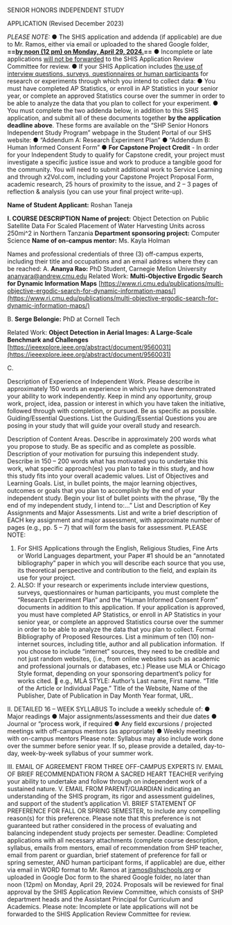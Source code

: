 SENIOR HONORS INDEPENDENT STUDY

APPLICATION
(Revised December 2023)

*PLEASE NOTE:*
	● The SHIS application and addenda (if applicable) are due to Mr. Ramos, either via email or uploaded to the shared Google folder, __==<u>by noon (12 pm) on Monday, April 29, 2024.</u>==__
	● Incomplete or late applications <u>will not be forwarded</u> to the SHIS Application Review Committee for review.
	● If your SHIS Application includes <u>the use of interview questions, surveys, questionnaires or human participants</u> for research or experiments through which you intend to collect data:
		● You must have completed AP Statistics, or enroll in AP Statistics in your senior year, or complete an approved Statistics course over the summer in order to be able to analyze the data that you plan to collect for your experiment.
		● You must complete the two addenda below, in addition to this SHIS application, and submit all of these documents together **by the application deadline above**. These forms are available on the “SHP Senior Honors Independent Study Program” webpage in the Student Portal of our SHS website:
		● “Addendum A: Research Experiment Plan”
		● “Addendum B: Human Informed Consent Form”
	● **For Capstone Project Credit** - In order for your Independent Study to qualify for Capstone credit, your project must investigate a specific justice issue and work to produce a tangible good for the community. You will need to submit additional work to Service Learning and through x2Vol.com, including your Capstone Project Proposal Form, academic research, 25 hours of proximity to the issue, and 2 – 3 pages of reflection &amp; analysis (you can use your final project write-up).



**Name of Student Applicant:** Roshan Taneja

**I. COURSE DESCRIPTION**
**Name of project:** Object Detection on Public Satellite Data For Scaled Placement of Water Harvesting Units across 250mi^2 in Northern Tanzania
**Department sponsoring project:** Computer Science
**Name of on-campus mentor:** Ms. Kayla Holman

Names and professional credentials of three (3) off-campus experts, including their title and
occupations and an email address where they can be reached:
A. **Ananya Rao:** PhD Student, Carnegie Mellon University
ananyara@andrew.cmu.edu
Related Work:
**Multi-Objective Ergodic Search for Dynamic Information Maps**
[https://www.ri.cmu.edu/publications/multi-objective-ergodic-search-for-dynamic-information-maps/](https://www.ri.cmu.edu/publications/multi-objective-ergodic-search-for-dynamic-information-maps/)

B. **Serge Belongie:** PhD at Cornell Tech

Related Work:
**Object Detection in Aerial Images: A Large-Scale Benchmark and Challenges**
[https://ieeexplore.ieee.org/abstract/document/9560031](https://ieeexplore.ieee.org/abstract/document/9560031)

C.


Description of Experience of Independent Work. Please describe in approximately 150 words an
experience in which you have demonstrated your ability to work independently. Keep in mind any
opportunity, group work, project, idea, passion or interest in which you have taken the initiative,
followed through with completion, or pursued. Be as specific as possible.
Guiding/Essential Questions. List the Guiding/Essential Questions you are posing in your study
that will guide your overall study and research.

Description of Content Areas. Describe in approximately 200 words what you propose to study. Be
as specific and as complete as possible.
Description of your motivation for pursuing this independent study. Describe in 150 – 200
words what has motivated you to undertake this work, what specific approach(es) you plan to take in
this study, and how this study fits into your overall academic values.
List of Objectives and Learning Goals. List, in bullet points, the major learning objectives,
outcomes or goals that you plan to accomplish by the end of your independent study. Begin your list
of bullet points with the phrase, “By the end of my independent study, I intend to:…”
List and Description of Key Assignments and Major Assessments. List and write a brief
description of EACH key assignment and major assessment, with approximate number of pages
(e.g., pp. 5 – 7) that will form the basis for assessment.
PLEASE NOTE:
1. For SHIS Applications through the English, Religious Studies, Fine Arts or World
Languages department, your Paper #1 should be an “annotated bibliography” paper in
which you will describe each source that you use, its theoretical perspective and contribution to
the field, and explain its use for your project.
2. ALSO: If your research or experiments include interview questions, surveys,
questionnaires or human participants, you must complete the “Research Experiment
Plan” and the “Human Informed Consent Form” documents in addition to this
application. If your application is approved, you must have completed AP Statistics, or
enroll in AP Statistics in your senior year, or complete an approved Statistics course
over the summer in order to be able to analyze the data that you plan to collect.
Formal Bibliography of Proposed Resources. List a minimum of ten (10) non-internet sources,
including title, author and all publication information.  If you choose to include “internet” sources, they
need to be credible and not just random websites, (i.e., from online websites such as academic and
professional journals or databases, etc.)
Please use MLA or Chicago Style format, depending on your sponsoring department’s policy
for works cited.
 e.g., MLA STYLE:
Author’s Last name, First name. “Title of the Article or Individual Page.” Title of the Website, Name of
the Publisher, Date of Publication in Day Month Year format, URL.

II. DETAILED 16 – WEEK SYLLABUS
To include a weekly schedule of:
● Major readings
● Major assignments/assessments and their due dates
● Journal or “process work, if required
● Any field excursions / projected meetings with off-campus mentors (as appropriate)
● Weekly meetings with on-campus mentors
Please note: Syllabus may also include work done over the summer before senior year. If so, please
provide a detailed, day-to-day, week-by-week syllabus of your summer work.

III. EMAIL OF AGREEMENT FROM THREE OFF-CAMPUS EXPERTS
IV. EMAIL OF BRIEF RECOMMENDATION FROM A SACRED HEART TEACHER verifying your
ability to undertake and follow through on independent work of a sustained nature.
V. EMAIL FROM PARENT/GUARDIAN indicating an understanding of the SHIS program, its rigor
and assessment guidelines, and support of the student’s application
VI. BRIEF STATEMENT OF PREFERENCE FOR FALL OR SPRING SEMESTER, to include any
compelling reason(s) for this preference. Please note that this preference is not guaranteed but rather
considered in the process of evaluating and balancing independent study projects per semester.
Deadline:
Completed applications with all necessary attachments (complete course description, syllabus, emails
from mentors, email of recommendation from SHP teacher, email from parent or guardian, brief
statement of preference for fall or spring semester, AND human participant forms, if applicable) are
due, either via email in WORD format to Mr. Ramos at jramos@shschools.org or uploaded in
Google Doc form to the shared Google folder, no later than noon (12pm) on Monday, April 29,
2024.
Proposals will be reviewed for final approval by the SHIS Application Review Committee, which
consists of SHP department heads and the Assistant Principal for Curriculum and Academics.
Please note: Incomplete or late applications will not be forwarded to the SHIS Application Review
Committee for review.